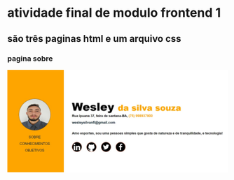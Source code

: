 # atividade final de modulo frontend 1
## são três paginas html e um arquivo css

### pagina sobre
![tela sobre](/assets/sobre.jpeg)
